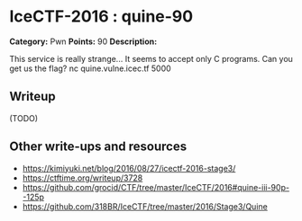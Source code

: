 # IceCTF-2016 : quine-90

**Category:** Pwn
**Points:** 90
**Description:**

This service is really strange... It seems to accept only C programs. Can you get us the flag? nc quine.vulne.icec.tf 5000

## Writeup

(TODO)

## Other write-ups and resources

* https://kimiyuki.net/blog/2016/08/27/icectf-2016-stage3/
* https://ctftime.org/writeup/3728
* https://github.com/grocid/CTF/tree/master/IceCTF/2016#quine-iii-90p--125p
* https://github.com/318BR/IceCTF/tree/master/2016/Stage3/Quine
